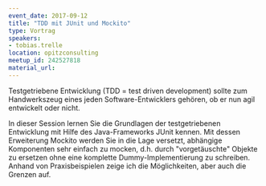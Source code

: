 ```yaml
---
event_date: 2017-09-12
title: "TDD mit JUnit und Mockito"
type: Vortrag
speakers:
- tobias.trelle
location: opitzconsulting
meetup_id: 242527818
material_url:
---
```

Testgetriebene Entwicklung (TDD = test driven development) sollte zum Handwerkszeug eines jeden Software-Entwicklers gehören, ob er nun agil entwickelt oder nicht.

In dieser Session lernen Sie die Grundlagen der testgetriebenen Entwicklung mit Hilfe des Java-Frameworks JUnit kennen. Mit dessen Erweiterung Mockito werden Sie in die Lage versetzt, abhängige Komponenten sehr einfach zu mocken, d.h. durch "vorgetäuschte" Objekte zu ersetzen ohne eine komplette Dummy-Implementierung zu schreiben. Anhand von Praxisbeispielen zeige ich die Möglichkeiten, aber auch die Grenzen auf.